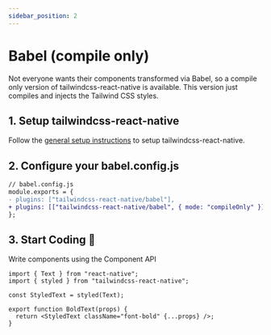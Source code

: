 ```yaml
---
sidebar_position: 2
---
```


# Babel (compile only)

Not everyone wants their components transformed via Babel, so a compile only version of tailwindcss-react-native is available. This version just compiles and injects the Tailwind CSS styles.

## 1. Setup tailwindcss-react-native

Follow the [general setup instructions](../installation.md) to setup tailwindcss-react-native.

## 2. Configure your babel.config.js

```diff
// babel.config.js
module.exports = {
- plugins: ["tailwindcss-react-native/babel"],
+ plugins: [["tailwindcss-react-native/babel", { mode: "compileOnly" }],
};
```

## 3. Start Coding 🎉

Write components using the Component API

```tsx
import { Text } from "react-native";
import { styled } from "tailwindcss-react-native";

const StyledText = styled(Text);

export function BoldText(props) {
  return <StyledText className="font-bold" {...props} />;
}
```
